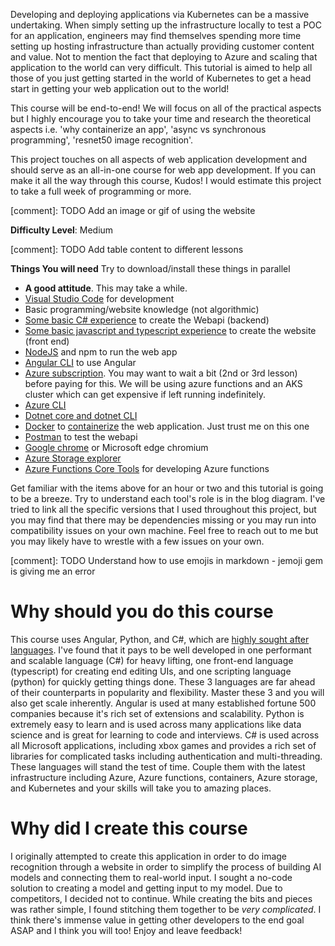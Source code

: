 Developing and deploying applications via Kubernetes can be a massive undertaking. When simply setting up the infrastructure locally to test a POC for an application, engineers may find themselves spending more time setting up hosting infrastructure than actually providing customer content and value. Not to mention the fact that deploying to Azure and scaling that application to the world can very difficult. This tutorial is aimed to help all those of you just getting started in the world of Kubernetes to get a head start in getting your web application out to the world!

This course will be end-to-end! We will focus on all of the practical aspects but I highly encourage you to take your time and research the theoretical aspects i.e. 'why containerize an app', 'async vs synchronous programming', 'resnet50 image recognition'.

This project touches on all aspects of web application development and should serve as an all-in-one course for web app development. If you can make it all the way through this course, Kudos! I would estimate this project to take a full week of programming or more.

[comment]: TODO Add an image or gif of using the website

**Difficulty Level**:
Medium

[comment]: TODO Add table content to different lessons


**Things You will need** Try to download/install these things in parallel
+  **A good attitude**. This may take a while.
+  [Visual Studio Code](https://code.visualstudio.com/download) for development
+  Basic programming/website knowledge (not algorithmic)
+  [Some basic C# experience](https://docs.microsoft.com/en-us/dotnet/csharp/tour-of-csharp/tutorials/hello-world?tutorial-step=1) to create the Webapi (backend)
+  [Some basic javascript and typescript experience](https://www.typescriptlang.org/docs/handbook/typescript-in-5-minutes.html) to create the website (front end)
+  [NodeJS](https://nodejs.org/en/) and npm to run the web app
+  [Angular CLI](https://angular.io/guide/setup-local#install-the-angular-cli) to use Angular
+  [Azure subscription](https://azure.microsoft.com/en-us/pricing/). You may want to wait a bit (2nd or 3rd lesson) before paying for this. We will be using azure functions and an AKS cluster which can get expensive if left running indefinitely.
+  [Azure CLI](https://docs.microsoft.com/en-us/cli/azure/install-azure-cli)
+  [Dotnet core and dotnet CLI](https://dotnet.microsoft.com/download/dotnet/3.1)
+  [Docker](https://docs.docker.com/get-docker/) to [containerize](https://cloud.google.com/containers#:~:text=Containerization%20provides%20a%20clean%20separation,configurations%20specific%20to%20the%20app.) the web application. Just trust me on this one
+  [Postman](https://www.postman.com/downloads/) to test the webapi
+  [Google chrome](https://www.google.com/chrome/) or Microsoft edge chromium
+  [Azure Storage explorer](https://azure.microsoft.com/en-us/features/storage-explorer/)
+  [Azure Functions Core Tools](https://docs.microsoft.com/en-us/azure/azure-functions/functions-develop-vs-code?tabs=csharp) for developing Azure functions

Get familiar with the items above for an hour or two and this tutorial is going to be a breeze. Try to understand each tool's role is in the blog diagram. I've tried to link all the specific versions that I used throughout this project, but you may find that there may be dependencies missing or you may run into compatibility issues on your own machine. Feel free to reach out to me but you may likely have to wrestle with a few issues on your own.

[comment]: TODO Understand how to use emojis in markdown - jemoji gem is giving me an error 

# Why should you do this course
This course uses Angular, Python, and C#, which are [highly sought after languages](https://www.codeplatoon.org/best-paying-most-in-demand-programming-languages-2020/). I've found that it pays to be well developed in one performant and scalable language (C#) for heavy lifting, one front-end language (typescript) for creating end editing UIs, and one scripting language (python) for quickly getting things done. These 3 languages are far ahead of their counterparts in popularity and flexibility.
Master these 3 and you will also get scale inherently. Angular is used at many established fortune 500 companies because it's rich set of extensions and scalability. Python is extremely easy to learn and is used across many applications like data science and is great for learning to code and interviews. C# is used across all Microsoft applications, including xbox games and provides a rich set of libraries for complicated tasks including authentication and multi-threading.
These languages will stand the test of time. Couple them with the latest infrastructure including Azure, Azure functions, containers, Azure storage, and Kubernetes and your skills will take you to amazing places. 


# Why did I create this course
I originally attempted to create this application in order to do image recognition through a website in order to simplify the process of building AI models and connecting them to real-world input. I sought a no-code solution to creating a model and getting input to my model. Due to competitors, I decided not to continue. While creating the bits and pieces was rather simple, I found stitching them together to be *very complicated*. I think there's immense value in getting other developers to the end goal ASAP and I think you will too! Enjoy and leave feedback!
